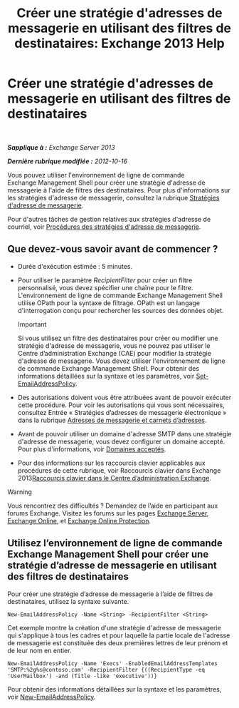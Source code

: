 ﻿---
title: "Créer une stratégie d'adresses de messagerie en utilisant des filtres de destinataires: Exchange 2013 Help"
TOCTitle: Créer une stratégie d'adresses de messagerie en utilisant des filtres de destinataires
ms:assetid: e3f446bd-1511-479c-8d87-2dfce5547c90
ms:mtpsurl: https://technet.microsoft.com/fr-fr/library/Bb232194(v=EXCHG.150)
ms:contentKeyID: 50479426
ms.date: 04/24/2018
mtps_version: v=EXCHG.150
ms.translationtype: HT
---

# Créer une stratégie d'adresses de messagerie en utilisant des filtres de destinataires

 

_**Sapplique à :** Exchange Server 2013_

_**Dernière rubrique modifiée :** 2012-10-16_

Vous pouvez utiliser l'environnement de ligne de commande Exchange Management Shell pour créer une stratégie d'adresse de messagerie à l'aide de filtres des destinataires. Pour plus d'informations sur les stratégies d'adresse de messagerie, consultez la rubrique [Stratégies d'adresse de messagerie](email-address-policies-exchange-2013-help.md).

Pour d'autres tâches de gestion relatives aux stratégies d'adresse de courriel, voir [Procédures des stratégies d'adresse de messagerie](email-address-policy-procedures-exchange-2013-help.md).

## Que devez-vous savoir avant de commencer ?

  - Durée d'exécution estimée : 5 minutes.

  - Pour utiliser le paramètre *RecipientFilter* pour créer un filtre personnalisé, vous devez spécifier une chaîne pour le filtre. L'environnement de ligne de commande Exchange Management Shell utilise OPath pour la syntaxe de filtrage. OPath est un langage d'interrogation conçu pour rechercher les sources des données objet.
    
    > [!IMPORTANT]
    > Si vous utilisez un filtre des destinataires pour créer ou modifier une stratégie d'adresse de messagerie, vous ne pouvez pas utiliser le Centre d’administration Exchange (CAE) pour modifier la stratégie d'adresse de messagerie. Vous devez utiliser l'environnement de ligne de commande Exchange Management Shell. Pour obtenir des informations détaillées sur la syntaxe et les paramètres, voir <a href="https://technet.microsoft.com/fr-fr/library/bb124517(v=exchg.150)">Set-EmailAddressPolicy</a>.


  - Des autorisations doivent vous être attribuées avant de pouvoir exécuter cette procédure. Pour voir les autorisations qui vous sont nécessaires, consultez Entrée « Stratégies d’adresses de messagerie électronique » dans la rubrique [Adresses de messagerie et carnets d’adresses](email-addresses-and-address-books-exchange-2013-help.md).

  - Avant de pouvoir utiliser un domaine d'adresse SMTP dans une stratégie d'adresse de messagerie, vous devez configurer un domaine accepté. Pour plus d'informations, voir [Domaines acceptés](accepted-domains-exchange-2013-help.md).

  - Pour des informations sur les raccourcis clavier applicables aux procédures de cette rubrique, voir Raccourcis clavier dans Exchange 2013[Raccourcis clavier dans le Centre d’administration Exchange](keyboard-shortcuts-in-the-exchange-admin-center-exchange-online-protection-help.md).

> [!WARNING]
> Vous rencontrez des difficultés ? Demandez de l’aide en participant aux forums Exchange. Visitez les forums sur les pages <a href="https://go.microsoft.com/fwlink/p/?linkid=60612">Exchange Server</a>, <a href="https://go.microsoft.com/fwlink/p/?linkid=267542">Exchange Online</a>, et <a href="https://go.microsoft.com/fwlink/p/?linkid=285351">Exchange Online Protection</a>.


## Utilisez l’environnement de ligne de commande Exchange Management Shell pour créer une stratégie d’adresse de messagerie en utilisant des filtres de destinataires

Pour créer une stratégie d’adresse de messagerie à l’aide de filtres de destinataires, utilisez la syntaxe suivante.

    New-EmailAddressPolicy -Name <String> -RecipientFilter <String>

Cet exemple montre la création d'une stratégie d'adresse de messagerie qui s'applique à tous les cadres et pour laquelle la partie locale de l'adresse de messagerie est constituée des deux premières lettres de leur prénom et de leur nom en entier.

    New-EmailAddressPolicy -Name 'Execs' -EnabledEmailAddressTemplates 'SMTP:%2g%s@contoso.com' -RecipientFilter {((RecipientType -eq 'UserMailbox') -and (Title -like 'executive'))}

Pour obtenir des informations détaillées sur la syntaxe et les paramètres, voir [New-EmailAddressPolicy](https://technet.microsoft.com/fr-fr/library/aa996800\(v=exchg.150\)).

